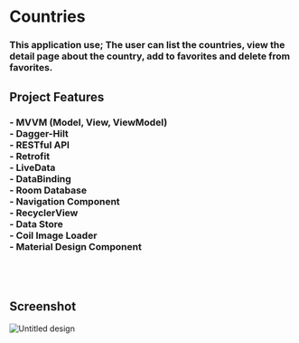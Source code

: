 # Countries

<h3 align="left">
This application use; The user can list the countries, view the detail page about the country, add to favorites and delete from favorites.
</h3>

<h2>
Project Features
</h2>

<h3 align="left">
 - MVVM (Model, View, ViewModel) <br>
 - Dagger-Hilt <br>
 - RESTful API <br>
 - Retrofit <br>
 - LiveData <br>
 - DataBinding <br>
 - Room Database <br>
 - Navigation Component <br>
 - RecyclerView <br>
 - Data Store <br>
 - Coil Image Loader <br>
 - Material Design Component <br>
 <br>
 </h3> <br>
 
<h2>
Screenshot
</h2>

![Untitled design](https://user-images.githubusercontent.com/88112967/188485063-454a249f-98c1-4a62-a665-344523287676.gif)
